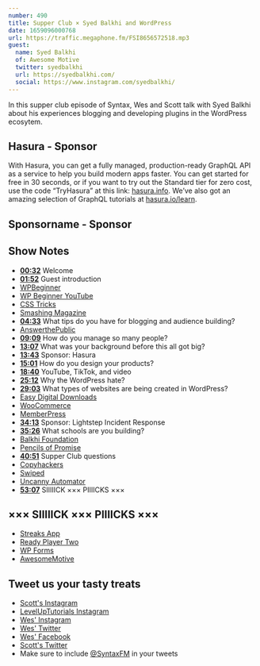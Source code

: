 ```yaml
---
number: 490
title: Supper Club × Syed Balkhi and WordPress
date: 1659096000768
url: https://traffic.megaphone.fm/FSI8656572518.mp3
guest:
  name: Syed Balkhi
  of: Awesome Motive
  twitter: syedbalkhi
  url: https://syedbalkhi.com/
  social: https://www.instagram.com/syedbalkhi/
---
```


In this supper club episode of Syntax, Wes and Scott talk with Syed Balkhi about his experiences blogging and developing plugins in the WordPress ecosytem.

## Hasura - Sponsor

With Hasura, you can get a fully managed, production-ready GraphQL API as a service to help you build modern apps faster. You can get started for free in 30 seconds, or if you want to try out the Standard tier for zero cost, use the code “TryHasura” at this link: [hasura.info](https://hasura.info/freetrial). We’ve also got an amazing selection of GraphQL tutorials at [hasura.io/learn](https://hasura.io/learn).

## Sponsorname - Sponsor

## Show Notes

- **[00:32](#t=00:32)** Welcome
- **[01:52](#t=01:52)** Guest introduction
- [WPBeginner](https://www.wpbeginner.com)
- [WP Beginner YouTube](https://www.youtube.com/channel/UChA624rCabHAmd6lpkLOw7A)
- [CSS Tricks](https://css-tricks.com)
- [Smashing Magazine](https://www.smashingmagazine.com)
- **[04:33](#t=04:33)** What tips do you have for blogging and audience building?
- [AnswerthePublic](https://answerthepublic.com)
- **[09:09](#t=09:09)** How do you manage so many people?
- **[13:07](#t=13:07)** What was your background before this all got big?
- **[13:43](#t=13:43)** Sponsor: Hasura
- **[15:01](#t=15:01)** How do you design your products?
- **[18:40](#t=18:40)** YouTube, TikTok, and video
- **[25:12](#t=25:12)** Why the WordPress hate?
- **[29:03](#t=29:03)** What types of websites are being created in WordPress?
- [Easy Digital Downloads](https://easydigitaldownloads.com)
- [WooCommerce](https://woocommerce.com)
- [MemberPress](https://memberpress.com)
- **[34:13](#t=34:13)** Sponsor: Lightstep Incident Response
- **[35:26](#t=35:26)** What schools are you building?
- [Balkhi Foundation](https://balkhifoundation.com)
- [Pencils of Promise](https://pencilsofpromise.org)
- **[40:51](#t=40:51)** Supper Club questions
- [Copyhackers](https://copyhackers.com)
- [Swiped](https://swiped.co)
- [Uncanny Automator](https://automatorplugin.com)
- **[53:07](#t=53:07)** SIIIIICK ××× PIIIICKS ×××

## ××× SIIIIICK ××× PIIIICKS ×××

- [Streaks App](http://streaksapp.com)
- [Ready Player Two](https://www.audible.ca/pd/Ready-Player-Two-Audiobook/B08C6XN1BF)
- [WP Forms](https://wpforms.com)
- [AwesomeMotive](https://awesomemotive.com)

## Tweet us your tasty treats

- [Scott's Instagram](https://www.instagram.com/stolinski/)
- [LevelUpTutorials Instagram](https://www.instagram.com/LevelUpTutorials/)
- [Wes' Instagram](https://www.instagram.com/wesbos/)
- [Wes' Twitter](https://twitter.com/wesbos)
- [Wes' Facebook](https://www.facebook.com/wesbos.developer)
- [Scott's Twitter](https://twitter.com/stolinski)
- Make sure to include [@SyntaxFM](https://twitter.com/SyntaxFM) in your tweets
